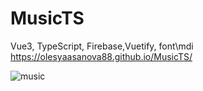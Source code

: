# MusicTS

Vue3, TypeScript, Firebase,Vuetify, font\mdi
<a href="https://olesyaasanova88.github.io/MusicTS/">https://olesyaasanova88.github.io/MusicTS/</a>

<img src="https://kartinki.pics/uploads/posts/2022-03/thumbs/1647114180_4-kartinkin-net-p-kartinki-po-muzike-5.jpg" alt="music"/>
